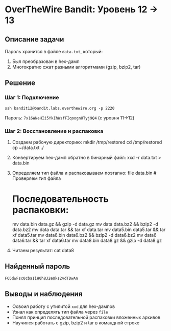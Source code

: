 # OverTheWire Bandit: Уровень 12 → 13

## Описание задачи
Пароль хранится в файле `data.txt`, который:
1. Был преобразован в hex-дамп
2. Многократно сжат разными алгоритмами (gzip, bzip2, tar)

## Решение

### Шаг 1: Подключение
    ssh bandit12@bandit.labs.overthewire.org -p 2220
Пароль: `7x16WNeHIi5YkIhWsfFIqoognUTyj9Q4` (с уровня 11→12)

### Шаг 2: Восстановление и распаковка
1. Создаем рабочую директорию:
    mkdir /tmp/restored
    cd /tmp/restored
    cp ~/data.txt ./

3. Конвертируем hex-дамп обратно в бинарный файл:
    xxd -r data.txt > data.bin

4. Определяем тип файла и распаковываем поэтапно:
    file data.bin  # Проверяем тип файла
    # Последовательность распаковки:
    mv data.bin data.gz && gzip -d data.gz
    mv data data.bz2 && bzip2 -d data.bz2
    mv data data.tar && tar xf data.tar
    mv data5.bin data5.tar && tar xf data5.tar
    mv data6.bin data6.bz2 && bzip2 -d data6.bz2
    mv data6 data6.tar && tar xf data6.tar
    mv data8.bin data8.gz && gzip -d data8.gz

5. Читаем результат:
    cat data8

## Найденный пароль
    FO5dwFsc0cbaIiH0h8J2eUks2vdTDwAn

## Выводы и наблюдения
- Освоил работу с утилитой `xxd` для hex-дампов
- Узнал как определять тип файла через `file`
- Понял принцип последовательной распаковки вложенных архивов
- Научился работать с gzip, bzip2 и tar в командной строке
